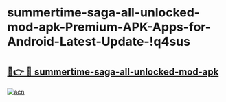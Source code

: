 # summertime-saga-all-unlocked-mod-apk-Premium-APK-Apps-for-Android-Latest-Update-!q4sus

# <h2><a href="https://sri2vw.esa.edu.pl?title=summertime-saga-all-unlocked-mod-apk&ref=q4sus">🔗👉 🔴 summertime-saga-all-unlocked-mod-apk</a></h2>

[![acn](https://github.com/user-attachments/assets/0f9c940e-d8b0-45ae-aac7-cd30a18b3e1c)](https://sri2vw.esa.edu.pl?title=summertime-saga-all-unlocked-mod-apk&ref=q4sus)


